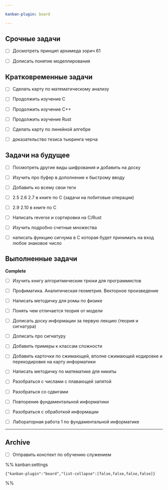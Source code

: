 ```yaml
---

kanban-plugin: board

---
```


## Срочные задачи

- [ ] Досмотреть принцип архимеда зорич 61
- [ ] Дописать понятие моделлирования


## Кратковременные задачи

- [ ] Сделать карту по математическому анализу
- [ ] Продолжить изучение C
- [ ] Продолжить изучение C++
- [ ] Продолжить изучение Rust
- [ ] Сделать карту по линейной алгебре
- [ ] доказательство тезиса тьюринга черча


## Задачи на будущее

- [ ] Посмотреть другие виды шифрования и добавить на доску
- [ ] Изучить про буфер в дополнение к быстрому вводу
- [ ] Добавить ко всему свои теги
- [ ] 2.5 2.6 2.7 в книге по С (задачи на побитовые операции)
- [ ] 2.9 2.10 в книге по С
- [ ] Написать reverse и сортировки на C/Rust
- [ ] Изучить подробно счетные множества
- [ ] написать функцию сигнума в C которая будет принимать на вход любое знаковое число


## Выполненные задачи

**Complete**
- [ ] Изучить книгу алгоритмические трюки для программистов
- [ ] Профиматика. Аналитическая геометрия. Векторное произведение
- [ ] Написать методичку для ромы по физике
- [ ] Понять чем отличается теория от модели
- [ ] Дописать доску информации за первую лекцию (теория и сигнатура)
- [ ] Дописать про сигнатуру
- [ ] Добавить примеры к классам сложности
- [ ] Добавить карточки по сжимающей, вполне сжимающей кодировке и перекодировке на карту информатики
- [ ] Написать методичку по математике для никиты
- [ ] Разобраться с числами с плавающей запятой
- [ ] Разобраться со сдвигами
- [ ] Повторение фундаментальной информатики
- [ ] Разобраться с обработкой информации
- [ ] Лабораторная работа 1 по фундаментальной информатике


***

## Archive

- [ ] Отправить конспект по обучению служением

%% kanban:settings
```
{"kanban-plugin":"board","list-collapse":[false,false,false,false]}
```
%%